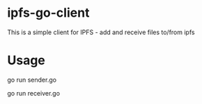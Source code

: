 # ipfs-go-client
This is a simple client for IPFS - add and receive files to/from ipfs


# Usage 

go run sender.go <email> <filepath>

go run receiver.go <hash> <filename-to-save>
